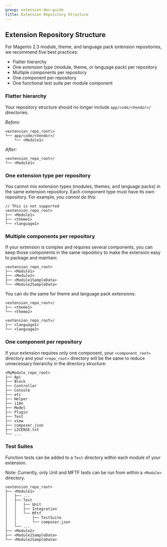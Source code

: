 ```yaml
---
group: extension-dev-guide
title: Extension Repository Structure
---
```


## Extension Repository Structure

For Magento 2.3 module, theme, and language pack extension repositories, we recommend five best practices:

* Flatter hierarchy
* One *extension type* (module, theme, or language pack) per repository
* Multiple components per repository
* One component per repository
* One functional test suite per module component

### Flatter hierarchy

Your repository structure should no longer include `app/code/<Vendor>/` directories. 

*Before:*

```tree
<extension_repo_root\>
└── app/code/<Vendor>/
    └── <Module1>
```

*After:*

```tree
<extension_repo_root>/
└── <Module1>
```

### One extension type per repository

You cannot mix extension types (modules, themes, and language packs) in the same extension repository. Each component type must have its own repository. For example, *you cannot do this*:

```tree
// This is not supported
<extension_repo_root>
├── <Module1>
├── <theme1>
└── <language1>
```

### Multiple components per repository

If your extension is complex and requires several components, you can keep those components in the same repository to make the extension easy to package and maintain:

```tree
<extension_repo_root>
├── <Module1>
├── <Module2>
├── <Module1SampleData>
└── <Module2SampleData>
```

You can do the same for theme and language pack extensions:

```tree
<extension_repo_root>/
├── <theme1>
└── <theme2>
```
```tree
<extension_repo_root>/
├── <language1>
└── <language2>
```
### One component per repository

If your extension requires only one component, your `<component_root>` directory and your `<repo_root>` directory will be the same to reduce unnecessary hierarchy in the directory structure:

```tree
<MyModule_repo_root>
├── Api
├── Block
├── Controller
├── Console
├── etc
├── Helper
├── i18n
├── Model
├── Plugin
├── Test
├── view
├── composer.json
├── LICENSE.txt
└── ...
```

### Test Suites

Function tests can be added to a `Test` directory within each module of your extension. 

Note: Currently, only Unit and MFTF tests can be run from within a `<Module>` directory.

```tree
<extension_repo_root>
├── <Module1>
│   ├── ...
│   ├── Test
│   │   ├── Unit
│   │   ├── Integration
│   │   └── Mftf
│   │       ├── TestSuite
│   │       └── composer.json
│   └── ...
├── <Module2>
├── <Module1SampleData>
└── <Module2SampleData>
```